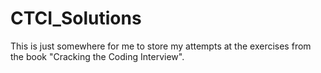 CTCI_Solutions
==============

This is just somewhere for me to store my attempts at the exercises from the book "Cracking the Coding Interview".
